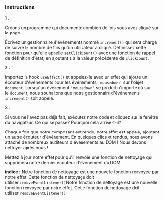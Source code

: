 ### Instructions

1 .

Créons un programme qui documente combien de fois vous avez cliqué sur la page.

Écrivez un gestionnaire d'événements nommé `increment()` qui sera chargé de suivre le nombre de fois qu'un utilisateur a cliqué. Définissez cette fonction pour qu'elle appelle `setClickCount()` avec une fonction de rappel de définition d'état, en ajoutant `1` à la valeur précédente de `clickCount`.

2 .

Importez le hook `useEffect()` et appelez-le avec un effet qui ajoute un écouteur d'événements  pour les événements `'mousedown'` sur l'objet `document`. Lorsqu'un événement `'mousedown'` se produit n'importe où sur le `document`, nous souhaitons que notre gestionnaire d'événements `increment()` soit appelé.

3 .

Si vous ne l'avez pas déjà fait, exécutez notre code et cliquez sur la fenêtre du navigateur. Ce qui se passe? Pourquoi cela arrive-t-il?

Chaque fois que notre composant est rendu, notre effet est appelé, ajoutant un autre écouteur d'événement. En quelques clics et rendus, nous avons attaché de nombreux auditeurs d'événements au DOM ! Nous devons nettoyer après nous !

Mettez à jour notre effet pour qu'il renvoie une fonction de nettoyage qui supprimera notre dernier écouteur d'événement du DOM.

**indice :** Notre fonction de nettoyage est une nouvelle fonction renvoyée par notre effet. Cette fonction de nettoyage doit utiliser `removeEventListener()`Notre fonction de nettoyage est une nouvelle fonction renvoyée par notre effet. Cette fonction de nettoyage doit utiliser `removeEventListener()`
